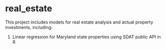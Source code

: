 # real_estate

This project includes models for real estate analysis and actual property investments, including:

1. Linear regression for Maryland state properties using SDAT public API in R
